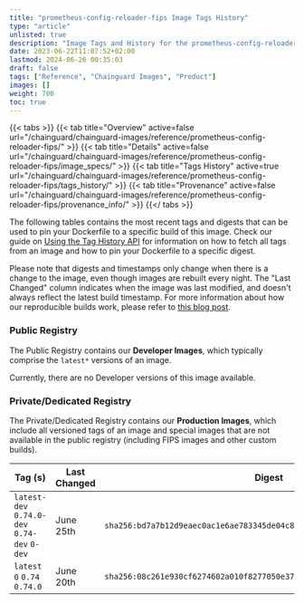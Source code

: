 ```yaml
---
title: "prometheus-config-reloader-fips Image Tags History"
type: "article"
unlisted: true
description: "Image Tags and History for the prometheus-config-reloader-fips Chainguard Image"
date: 2023-06-22T11:07:52+02:00
lastmod: 2024-06-26 00:35:03
draft: false
tags: ["Reference", "Chainguard Images", "Product"]
images: []
weight: 700
toc: true
---
```


{{< tabs >}}
{{< tab title="Overview" active=false url="/chainguard/chainguard-images/reference/prometheus-config-reloader-fips/" >}}
{{< tab title="Details" active=false url="/chainguard/chainguard-images/reference/prometheus-config-reloader-fips/image_specs/" >}}
{{< tab title="Tags History" active=true url="/chainguard/chainguard-images/reference/prometheus-config-reloader-fips/tags_history/" >}}
{{< tab title="Provenance" active=false url="/chainguard/chainguard-images/reference/prometheus-config-reloader-fips/provenance_info/" >}}
{{</ tabs >}}

The following tables contains the most recent tags and digests that can be used to pin your Dockerfile to a specific build of this image. Check our guide on [Using the Tag History API](/chainguard/chainguard-images/using-the-tag-history-api/) for information on how to fetch all tags from an image and how to pin your Dockerfile to a specific digest.

Please note that digests and timestamps only change when there is a change to the image, even though images are rebuilt every night. The "Last Changed" column indicates when the image was last modified, and doesn't always reflect the latest build timestamp. For more information about how our reproducible builds work, please refer to [this blog post](https://www.chainguard.dev/unchained/reproducing-chainguards-reproducible-image-builds).

### Public Registry
The Public Registry contains our **Developer Images**, which typically comprise the `latest*` versions of an image.

Currently, there are no Developer versions of this image available.

### Private/Dedicated Registry
The Private/Dedicated Registry contains our **Production Images**, which include all versioned tags of an image and special images that are not available in the public registry (including FIPS images and other custom builds).

| Tag (s)                                       | Last Changed | Digest                                                                    |
|-----------------------------------------------|--------------|---------------------------------------------------------------------------|
|  `latest-dev` `0.74.0-dev` `0.74-dev` `0-dev` | June 25th    | `sha256:bd7a7b12d9eaec0ac1e6ae783345de04c81353812fcd46e7498843ddca3d827e` |
|  `latest` `0` `0.74` `0.74.0`                 | June 20th    | `sha256:08c261e930cf6274602a010f8277050e37d028aca8fbbfa5f80f0230f7760877` |

